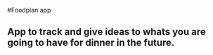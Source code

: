 #Foodplan app
## App to track and give ideas to whats you are going to have for dinner in the future.
